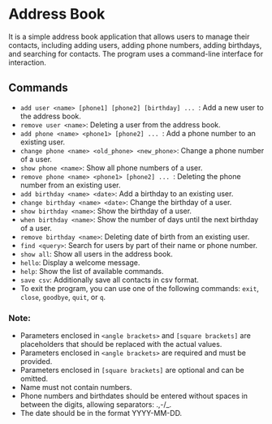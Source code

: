 # Address Book
It is a simple address book application that allows users to manage their contacts, including adding users, adding phone numbers, adding birthdays, and searching for contacts. The program uses a command-line interface for interaction.

## Commands
- `add user <name> [phone1] [phone2] [birthday] ... `: Add a new user to the address book.
- `remove user <name>`: Deleting a user from the address book.
- `add phone <name> <phone1> [phone2] ... `: Add a phone number to an existing user.
- `change phone <name> <old_phone> <new_phone>`: Change a phone number of a user.
- `show phone <name>`: Show all phone numbers of a user.
- `remove phone <name> <phone1> [phone2] ... `: Deleting the phone number from an existing user.
- `add birthday <name> <date>`: Add a birthday to an existing user.
- `change birthday <name> <date>`: Change the birthday of a user.
- `show birthday <name>`: Show the birthday of a user.
- `when birthday <name>`: Show the number of days until the next birthday of a user.
- `remove birthday <name>`: Deleting date of birth from an existing user.
- `find <query>`: Search for users by part of their name or phone number.
- `show all`: Show all users in the address book.
- `hello`: Display a welcome message.
- `help`: Show the list of available commands.
- `save csv`: Additionally save all contacts in csv format.
- To exit the program, you can use one of the following commands: `exit`, `close`, `goodbye`, `quit`, or `q`.
### Note:
- Parameters enclosed in `<angle brackets>` and `[square brackets]` are placeholders that should be replaced with the actual values.
- Parameters enclosed in `<angle brackets>` are required and must be provided.
- Parameters enclosed in `[square brackets]` are optional and can be omitted.
- Name must not contain numbers.
- Phone numbers and birthdates should be entered without spaces in between the digits, allowing separators: .,-/_.
- The date should be in the format YYYY-MM-DD.
